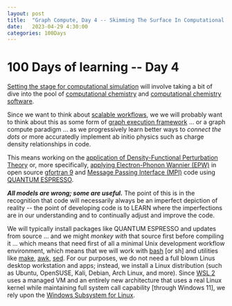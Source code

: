 ```yaml
---
layout: post
title:  "Graph Compute, Day 4 -- Skimming The Surface In Computational Chemistry"
date:   2023-04-29 4:30:00
categories: 100Days
---
```



# 100 Days of learning  -- Day 4

[Setting the stage for computational simulation](https://brunoscience.github.io/100days/2022/10/28/Day-3.html) will involve taking a bit of dive into the pool of [computational chemistry](https://en.wikipedia.org/wiki/Computational_chemistry) and [computational chemistry software](https://en.wikipedia.org/wiki/List_of_quantum_chemistry_and_solid-state_physics_software).

Since we want to think about [scalable workflows](https://www.nature.com/articles/s41597-020-00638-4), we we will probably want to think about this as some form of [graph execution framework](https://docs.nvidia.com/clara-holoscan/sdk-user-guide/gxf/index.html) ... or a graph compute paradigm ... as we progressively learn better ways to *connect the dots* or more accuratedly implement ab initio physics such as charge density relationships in code.

This means working on the [application of Density-Functional Perturbation Theory](https://docs.epw-code.org/doc/School2021.html) or, more specifically, [applying Electron-Phonon Wannier (EPW)](https://www.sciencedirect.com/science/article/abs/pii/S0010465516302260?via%3Dihub) in open source [gfortran 9](https://gcc.gnu.org/wiki/GFortran/News#GCC9) and [Message Passing Interface (MPI)](https://en.wikipedia.org/wiki/Message_Passing_Interface) code using [QUANTUM ESPRESSO](https://www.quantum-espresso.org/documentation/).  

***All models are wrong; some are useful.*** The point of this is in the recognition that code will necessarily always be an imperfect depiction of reality -- the point of developing code is to LEARN where the imperfections are in our understanding and to continually adjust and improve the code.

We will typically install packages like QUANTUM ESPRESSO and updates from source ... and we might *monkey with* that source first before compiling it ... which means that need first of all a minimal Unix development workflow environment, which means that we will work with [bash](https://www.gnu.org/software/bash/manual/bash.html) [or sh] and utilities like [make](https://www.gnu.org/software/make/manual/make.html), [awk](https://www.gnu.org/software/gawk/manual/gawk.html), [sed](https://www.gnu.org/software/sed/manual/sed.html). For our purposes, we do not need a full blown Linus desktop workstation and apps; instead, we install a Linux distribution (such as Ubuntu, OpenSUSE, Kali, Debian, Arch Linux, and more). Since [WSL 2](https://learn.microsoft.com/en-us/windows/wsl/compare-versions) uses a managed VM and an entirely new architecture that uses a real Linux kernel while maintaining full system call capability [through Windows 11], we rely upon the [Windows Subsystem for Linux](https://learn.microsoft.com/en-us/windows/wsl/install). 
